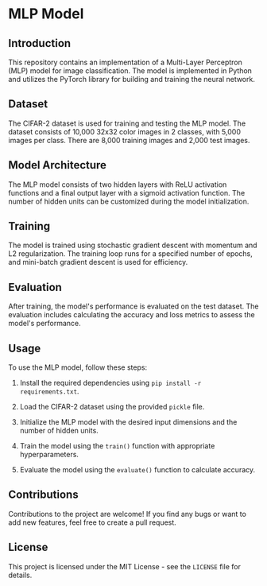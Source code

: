 # MLP Model

## Introduction

This repository contains an implementation of a Multi-Layer Perceptron (MLP) model for image classification. The model is implemented in Python and utilizes the PyTorch library for building and training the neural network.

## Dataset

The CIFAR-2 dataset is used for training and testing the MLP model. The dataset consists of 10,000 32x32 color images in 2 classes, with 5,000 images per class. There are 8,000 training images and 2,000 test images.

## Model Architecture

The MLP model consists of two hidden layers with ReLU activation functions and a final output layer with a sigmoid activation function. The number of hidden units can be customized during the model initialization.

## Training

The model is trained using stochastic gradient descent with momentum and L2 regularization. The training loop runs for a specified number of epochs, and mini-batch gradient descent is used for efficiency.

## Evaluation

After training, the model's performance is evaluated on the test dataset. The evaluation includes calculating the accuracy and loss metrics to assess the model's performance.

## Usage

To use the MLP model, follow these steps:

1. Install the required dependencies using `pip install -r requirements.txt`.

2. Load the CIFAR-2 dataset using the provided `pickle` file.

3. Initialize the MLP model with the desired input dimensions and the number of hidden units.

4. Train the model using the `train()` function with appropriate hyperparameters.

5. Evaluate the model using the `evaluate()` function to calculate accuracy.

## Contributions

Contributions to the project are welcome! If you find any bugs or want to add new features, feel free to create a pull request.

## License

This project is licensed under the MIT License - see the `LICENSE` file for details.

